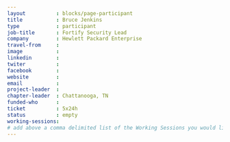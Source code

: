 ```yaml
---
layout          : blocks/page-participant
title           : Bruce Jenkins
type            : participant
job-title       : Fortify Security Lead
company         : Hewlett Packard Enterprise
travel-from     :
image           :
linkedin        :
twiter          :
facebook        :
website         :
email           :
project-leader  :
chapter-leader  : Chattanooga, TN
funded-who      :
ticket          : 5x24h
status          : empty
working-sessions:
# add above a comma delimited list of the Working Sessions you would like to attend (use the session's title)
---
```


<!-- put more details about participant here -->
